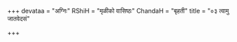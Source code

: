 +++
devataa = "अग्निः"
RShiH = "मृळीको वासिष्ठः"
ChandaH = "बृहती"
title = "०३ त्वामु जातवेदसं"

+++

